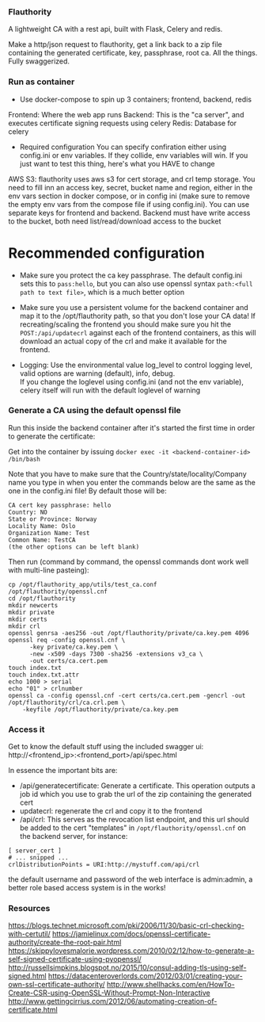 ### Flauthority  
A lightweight CA with a rest api, built with Flask, Celery and redis. 

Make a http/json request to flauthority, get a link back to a zip file containing the generated certificate, key, passphrase, root ca. All the things. Fully swaggerized.

### Run as container
- Use docker-compose to spin up 3 containers; frontend, backend, redis

Frontend: Where the web app runs
Backend: This is the "ca server", and executes certificate signing requests using celery
Redis: Database for celery


- Required configuration
You can specify confiration either using config.ini or env variables. If they collide, env variables will win.
If you just want to test this thing, here's what you HAVE to change

AWS S3: flauthority uses aws s3 for cert storage, and crl temp storage. You need to fill inn 
an access key, secret, bucket name and region, either in the env vars section in docker compose, or in config ini 
(make sure to remove the empty env vars from the compose file if using config.ini). 
You can use separate keys for frontend and backend. Backend must have 
write access to the bucket, both need list/read/download access to the bucket 

# Recommended configuration
- Make sure you protect the ca key passphrase. The default config.ini sets this to `pass:hello`, but you can also use
openssl syntax `path:<full path to text file>`, which is a much better option

- Make sure you use a persistent volume for the backend container and map it to the /opt/flauthority path, 
so that you don't lose your CA data! If recreating/scaling the frontend you should make sure you 
hit the `POST:/api/updatecrl` against each of the frontend containers, as this will download an actual copy of the crl
and make it available for the frontend.

- Logging: Use the environmental value log_level to control logging level, valid options are 
warning (default), info, debug.   
If you change the loglevel using config.ini (and not the env variable), celery itself will 
run with the default loglevel of warning

### Generate a CA using the default openssl file
Run this inside the backend container after it's started the first time in order to generate the certificate:  

Get into the container by issuing `docker exec -it <backend-container-id> /bin/bash`

Note that you have to make sure that the Country/state/locality/Company name you type in when you enter the commands below
are the same as the one in the config.ini file! By default those will be:
```
CA cert key passphrase: hello
Country: NO
State or Province: Norway
Locality Name: Oslo
Organization Name: Test
Common Name: TestCA
(the other options can be left blank)
```

Then run (command by command, the openssl commands dont work well with multi-line pasteing):
```
cp /opt/flauthority_app/utils/test_ca.conf /opt/flauthority/openssl.cnf
cd /opt/flauthority
mkdir newcerts
mkdir private
mkdir certs
mkdir crl
openssl genrsa -aes256 -out /opt/flauthority/private/ca.key.pem 4096   
openssl req -config openssl.cnf \
      -key private/ca.key.pem \
      -new -x509 -days 7300 -sha256 -extensions v3_ca \
      -out certs/ca.cert.pem
touch index.txt
touch index.txt.attr
echo 1000 > serial
echo "01" > crlnumber
openssl ca -config openssl.cnf -cert certs/ca.cert.pem -gencrl -out /opt/flauthority/crl/ca.crl.pem \
    -keyfile /opt/flauthority/private/ca.key.pem
```

### Access it
Get to know the default stuff using the included swagger ui:
http://<frontend_ip>:<frontend_port>/api/spec.html

In essence the important bits are:
- /api/generatecertificate: Generate a certificate. This operation outputs a job id which you use to 
grab the url of the zip containing the generated cert
- updatecrl: regenerate the crl and copy it to the frontend
- /api/crl: This serves as the revocation list endpoint, and this url should be added to the 
cert "templates" in `/opt/flauthority/openssl.cnf` on the backend server, for instance:
```
[ server_cert ]
# ... snipped ...
crlDistributionPoints = URI:http://mystuff.com/api/crl
```
the default username and password of the web interface is admin:admin, 
a better role based access system is in the works!

### Resources
https://blogs.technet.microsoft.com/pki/2006/11/30/basic-crl-checking-with-certutil/
https://jamielinux.com/docs/openssl-certificate-authority/create-the-root-pair.html
https://skippylovesmalorie.wordpress.com/2010/02/12/how-to-generate-a-self-signed-certificate-using-pyopenssl/
http://russellsimpkins.blogspot.no/2015/10/consul-adding-tls-using-self-signed.html
https://datacenteroverlords.com/2012/03/01/creating-your-own-ssl-certificate-authority/
http://www.shellhacks.com/en/HowTo-Create-CSR-using-OpenSSL-Without-Prompt-Non-Interactive
http://www.gettingcirrius.com/2012/06/automating-creation-of-certificate.html
